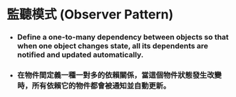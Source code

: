 監聽模式 (Observer Pattern)
=====
* ### Define a one-to-many dependency between objects so that when one object changes state, all its dependents are notified and updated automatically.
* ### 在物件間定義一種一對多的依賴關係，當這個物件狀態發生改變時，所有依賴它的物件都會被通知並自動更新。
